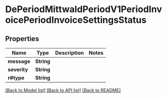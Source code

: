 # DePeriodMittwaldPeriodV1PeriodInvoicePeriodInvoiceSettingsStatus

## Properties

Name | Type | Description | Notes
------------ | ------------- | ------------- | -------------
**message** | **String** |  | 
**severity** | **String** |  | 
**r#type** | **String** |  | 

[[Back to Model list]](../README.md#documentation-for-models) [[Back to API list]](../README.md#documentation-for-api-endpoints) [[Back to README]](../README.md)


